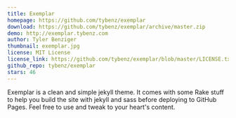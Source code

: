 ```yaml
---
title: Exemplar
homepage: https://github.com/tybenz/exemplar
download: https://github.com/tybenz/exemplar/archive/master.zip
demo: http://exemplar.tybenz.com
author: Tyler Benziger
thumbnail: exemplar.jpg
license: MIT License
license_link: https://github.com/tybenz/exemplar/blob/master/LICENSE.txt
github_repo: tybenz/exemplar
stars: 46
---
```


Exemplar is a clean and simple jekyll theme. It comes with some Rake
stuff to help you build the site with jekyll and sass before deploying
to GitHub Pages. Feel free to use and tweak to your heart's content.
